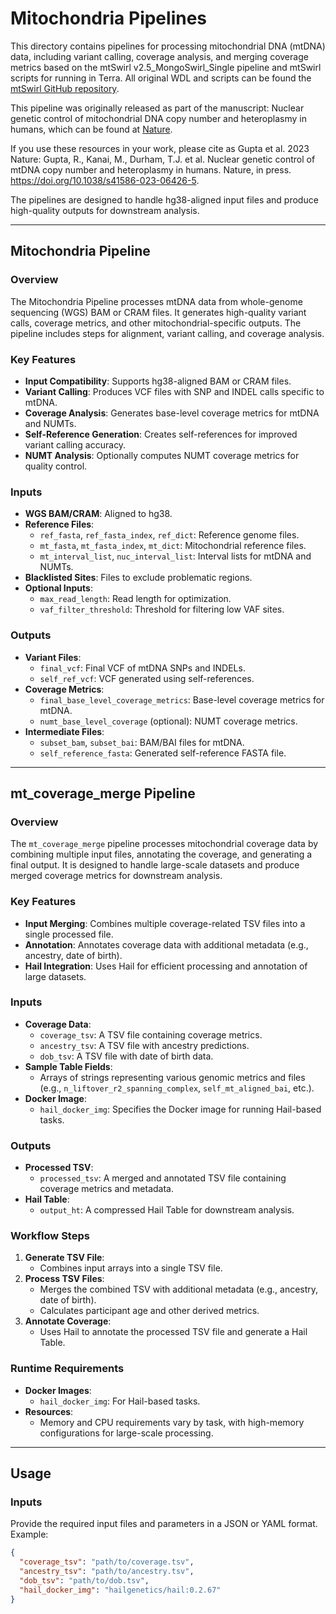 # Mitochondria Pipelines

This directory contains pipelines for processing mitochondrial DNA (mtDNA) data, including variant calling, coverage analysis, and merging coverage metrics based on the mtSwirl v2.5_MongoSwirl_Single pipeline and mtSwirl scripts for running in Terra. All original WDL and scripts can be found the [mtSwirl GitHub repository](https://github.com/rahulg603/mtSwirl).

This pipeline was originally released as part of the manuscript: Nuclear genetic control of mitochondrial DNA copy number and heteroplasmy in humans, which can be found at [Nature](https://www.nature.com/articles/s41586-023-06426-5). 

If you use these resources in your work, please cite as Gupta et al. 2023 Nature:
Gupta, R., Kanai, M., Durham, T.J. et al. Nuclear genetic control of mtDNA copy number and heteroplasmy in humans. Nature, in press. https://doi.org/10.1038/s41586-023-06426-5.

The pipelines are designed to handle hg38-aligned input files and produce high-quality outputs for downstream analysis.


---

## **Mitochondria Pipeline**

### Overview

The Mitochondria Pipeline processes mtDNA data from whole-genome sequencing (WGS) BAM or CRAM files. It generates high-quality variant calls, coverage metrics, and other mitochondrial-specific outputs. The pipeline includes steps for alignment, variant calling, and coverage analysis.

### Key Features

- **Input Compatibility**: Supports hg38-aligned BAM or CRAM files.
- **Variant Calling**: Produces VCF files with SNP and INDEL calls specific to mtDNA.
- **Coverage Analysis**: Generates base-level coverage metrics for mtDNA and NUMTs.
- **Self-Reference Generation**: Creates self-references for improved variant calling accuracy.
- **NUMT Analysis**: Optionally computes NUMT coverage metrics for quality control.

### Inputs

- **WGS BAM/CRAM**: Aligned to hg38.
- **Reference Files**:
    - `ref_fasta`, `ref_fasta_index`, `ref_dict`: Reference genome files.
    - `mt_fasta`, `mt_fasta_index`, `mt_dict`: Mitochondrial reference files.
    - `mt_interval_list`, `nuc_interval_list`: Interval lists for mtDNA and NUMTs.
- **Blacklisted Sites**: Files to exclude problematic regions.
- **Optional Inputs**:
    - `max_read_length`: Read length for optimization.
    - `vaf_filter_threshold`: Threshold for filtering low VAF sites.

### Outputs

- **Variant Files**:
    - `final_vcf`: Final VCF of mtDNA SNPs and INDELs.
    - `self_ref_vcf`: VCF generated using self-references.
- **Coverage Metrics**:
    - `final_base_level_coverage_metrics`: Base-level coverage metrics for mtDNA.
    - `numt_base_level_coverage` (optional): NUMT coverage metrics.
- **Intermediate Files**:
    - `subset_bam`, `subset_bai`: BAM/BAI files for mtDNA.
    - `self_reference_fasta`: Generated self-reference FASTA file.

---

## **mt_coverage_merge Pipeline**

### Overview

The `mt_coverage_merge` pipeline processes mitochondrial coverage data by combining multiple input files, annotating the coverage, and generating a final output. It is designed to handle large-scale datasets and produce merged coverage metrics for downstream analysis.

### Key Features

- **Input Merging**: Combines multiple coverage-related TSV files into a single processed file.
- **Annotation**: Annotates coverage data with additional metadata (e.g., ancestry, date of birth).
- **Hail Integration**: Uses Hail for efficient processing and annotation of large datasets.

### Inputs

- **Coverage Data**:
    - `coverage_tsv`: A TSV file containing coverage metrics.
    - `ancestry_tsv`: A TSV file with ancestry predictions.
    - `dob_tsv`: A TSV file with date of birth data.
- **Sample Table Fields**:
    - Arrays of strings representing various genomic metrics and files (e.g., `n_liftover_r2_spanning_complex`, `self_mt_aligned_bai`, etc.).
- **Docker Image**:
    - `hail_docker_img`: Specifies the Docker image for running Hail-based tasks.

### Outputs

- **Processed TSV**:
    - `processed_tsv`: A merged and annotated TSV file containing coverage metrics and metadata.
- **Hail Table**:
    - `output_ht`: A compressed Hail Table for downstream analysis.

### Workflow Steps

1. **Generate TSV File**:
    - Combines input arrays into a single TSV file.
2. **Process TSV Files**:
    - Merges the combined TSV with additional metadata (e.g., ancestry, date of birth).
    - Calculates participant age and other derived metrics.
3. **Annotate Coverage**:
    - Uses Hail to annotate the processed TSV file and generate a Hail Table.

### Runtime Requirements

- **Docker Images**:
    - `hail_docker_img`: For Hail-based tasks.
- **Resources**:
    - Memory and CPU requirements vary by task, with high-memory configurations for large-scale processing.

---

## Usage

### Inputs

Provide the required input files and parameters in a JSON or YAML format. Example:

```json
{
  "coverage_tsv": "path/to/coverage.tsv",
  "ancestry_tsv": "path/to/ancestry.tsv",
  "dob_tsv": "path/to/dob.tsv",
  "hail_docker_img": "hailgenetics/hail:0.2.67"
}